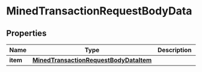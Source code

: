 

# MinedTransactionRequestBodyData


## Properties

Name | Type | Description | Notes
------------ | ------------- | ------------- | -------------
**item** | [**MinedTransactionRequestBodyDataItem**](MinedTransactionRequestBodyDataItem.md) |  | 



